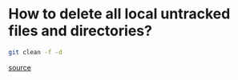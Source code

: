 How to delete all local untracked files and directories?
======

```sh
git clean -f -d
```

[source](http://41j.com/blog/2015/02/common-git-screwupsquestions-solutions/)